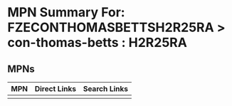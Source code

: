 



# MPN Summary For: FZECONTHOMASBETTSH2R25RA > con-thomas-betts : H2R25RA

## MPNs
  

|MPN|Direct Links|Search Links|
| :--- | :--- | :--- |
||||
